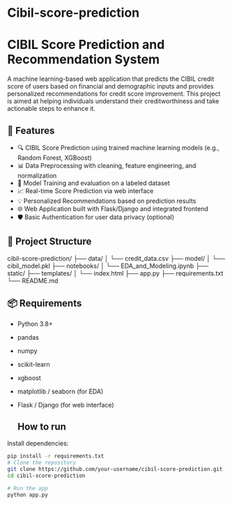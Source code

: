 # Cibil-score-prediction
# CIBIL Score Prediction and Recommendation System

A machine learning-based web application that predicts the CIBIL credit score of users based on financial and demographic inputs and provides personalized recommendations for credit score improvement. This project is aimed at helping individuals understand their creditworthiness and take actionable steps to enhance it.

## 🚀 Features

- 🔍 CIBIL Score Prediction using trained machine learning models (e.g., Random Forest, XGBoost)
- 📊 Data Preprocessing with cleaning, feature engineering, and normalization
- 🧠 Model Training and evaluation on a labeled dataset
- 📈 Real-time Score Prediction via web interface
- 💡 Personalized Recommendations based on prediction results
- 🌐 Web Application built with Flask/Django and integrated frontend
- 🛡️ Basic Authentication for user data privacy (optional)

## 📁 Project Structure
cibil-score-prediction/
├── data/
│ └── credit_data.csv
├── model/
│ └── cibil_model.pkl
├── notebooks/
│ └── EDA_and_Modeling.ipynb
├── static/
├── templates/
│ └── index.html
├── app.py
├── requirements.txt
└── README.md

## 📦 Requirements

- Python 3.8+
- pandas
- numpy
- scikit-learn
- xgboost
- matplotlib / seaborn (for EDA)
- Flask / Django (for web interface)

  ## How to run

Install dependencies:

```bash
pip install -r requirements.txt
# Clone the repository
git clone https://github.com/your-username/cibil-score-prediction.git
cd cibil-score-prediction

# Run the app
python app.py





